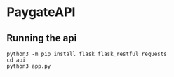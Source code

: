 # PaygateAPI
 
## Running the api
```
python3 -m pip install flask flask_restful requests
cd api
python3 app.py
```